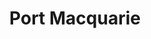 ---
title: "Port Macquarie"
hashtag: "port-macquarie"
related:
  - Laurieton
tags:
  - City
  - Australia
  - Pacific Ocean
---